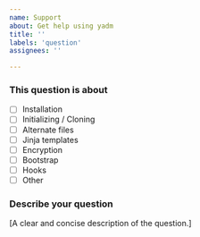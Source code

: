 ```yaml
---
name: Support
about: Get help using yadm
title: ''
labels: 'question'
assignees: ''

---
```

<!--
Before submitting, please search open and closed issues at
https://github.com/TheLocehiliosan/yadm/issues to avoid duplication.

Please also consult:
  * The FAQ: https://yadm.io/docs/faq
  * The manual: https://github.com/TheLocehiliosan/yadm/blob/master/yadm.md
-->

### This question is about

* [ ] Installation
* [ ] Initializing / Cloning
* [ ] Alternate files
* [ ] Jinja templates
* [ ] Encryption
* [ ] Bootstrap
* [ ] Hooks
* [ ] Other

### Describe your question

<!--
Consider including:
  * the commands you've run, and the output produced
  * links to any public repo/branch involved
-->
[A clear and concise description of the question.]
